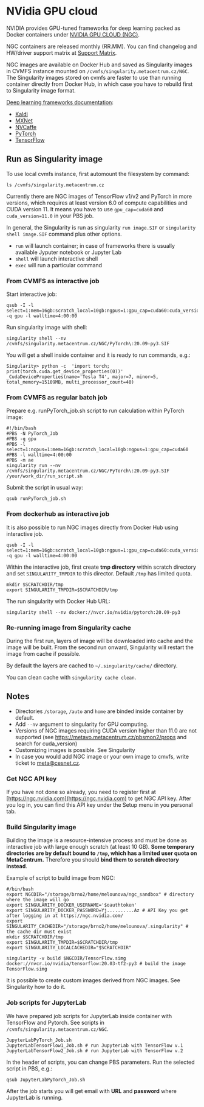 # NVidia GPU cloud

NVIDIA provides GPU-tuned frameworks for deep learning packed as Docker containers under [NVIDIA GPU CLOUD (NGC)](https://ngc.nvidia.com/).

NGC containers are released monthly (RR.MM). You can find changelog and HW/driver support matrix at [Support Matrix](https://docs.nvidia.com/deeplearning/frameworks/support-matrix/index.html).

NGC images are available on Docker Hub and saved as Singularity images in CVMFS instance mounted on `/cvmfs/singularity.metacentrum.cz/NGC`. The Singularity images stored on cvmfs are faster to use than running container directly from Docker Hub, in which case you have to rebuild first to Singularity image format.

[Deep learning frameworks documentation](https://docs.nvidia.com/deeplearning/frameworks/index.htm):

-  [Kaldi](https://docs.nvidia.com/deeplearning/frameworks/kaldi-release-notes/index.html)
-  [MXNet](https://docs.nvidia.com/deeplearning/frameworks/mxnet-release-notes/index.html)
-  [NVCaffe](https://docs.nvidia.com/deeplearning/frameworks/caffe-release-notes/index.html)
-  [PyTorch](https://docs.nvidia.com/deeplearning/frameworks/pytorch-release-notes/index.html)
-  [TensorFlow](https://docs.nvidia.com/deeplearning/frameworks/tensorflow-release-notes/index.html)

## Run as Singularity image

To use local cvmfs instance, first automount the filesystem by command:

    ls /cvmfs/singularity.metacentrum.cz

Currently there are NGC images of TensorFlow v1/v2 and PyTorch in more versions, which requires at least version 6.0 of compute capabilities and CUDA version 11. It means you have to use `gpu_cap=cuda60` and `cuda_version=11.0` in your PBS job.

In general, the Singularity is run as singularity `run image.SIF` or `singularity shell image.SIF` command plus other options.

- `run` will launch container; in case of frameworks there is usually available Jyputer notebook or Jupyter Lab
- `shell` will launch interactive shell
- `exec` will run a particular command

### From CVMFS as interactive job

Start interactive job:

    qsub -I -l select=1:mem=16gb:scratch_local=10gb:ngpus=1:gpu_cap=cuda60:cuda_version=11.0 -q gpu -l walltime=4:00:00

Run singularity image with shell:

    singularity shell --nv /cvmfs/singularity.metacentrum.cz/NGC/PyTorch\:20.09-py3.SIF

You will get a shell inside container and it is ready to run commands, e.g.:

    Singularity> python -c  'import torch; print(torch.cuda.get_device_properties(0))'
    _CudaDeviceProperties(name='Tesla T4', major=7, minor=5, total_memory=15109MB, multi_processor_count=40)

### From CVMFS as regular batch job

Prepare e.g. runPyTorch\_job.sh script to run calculation within PyTorch image:

    #!/bin/bash
    #PBS -N PyTorch_Job
    #PBS -q gpu
    #PBS -l select=1:ncpus=1:mem=16gb:scratch_local=10gb:ngpus=1:gpu_cap=cuda60
    #PBS -l walltime=4:00:00
    #PBS -m ae
    singularity run --nv /cvmfs/singularity.metacentrum.cz/NGC/PyTorch\:20.09-py3.SIF /your/work_dir/run_script.sh

Submit the script in usual way:

    qsub runPyTorch_job.sh

### From dockerhub as interactive job

It is also possible to run NGC images directly from Docker Hub using interactive job.

    qsub -I -l select=1:mem=16gb:scratch_local=10gb:ngpus=1:gpu_cap=cuda60:cuda_version=11.0 -q gpu -l walltime=4:00:00

Within the interactive job, first create **tmp directory** within scratch directory and set `SINGULARITY_TMPDIR` to this director. Default `/tmp` has limited quota.

    mkdir $SCRATCHDIR/tmp
    export SINGULARITY_TMPDIR=$SCRATCHDIR/tmp

The run singularity with Docker Hub URL:

    singularity shell --nv docker://nvcr.io/nvidia/pytorch:20.09-py3

### Re-running image from Singularity cache

During the first run, layers of image will be downloaded into cache and the image will be built. From the second run onward, Singularity will restart the image from cache if possible.

By default the layers are cached to `~/.singularity/cache/` directory.

You can clean cache with `singularity cache clean`.

## Notes

- Directories `/storage`, `/auto` and `home` are binded inside container by default.
- Add `--nv` argument to singularity for GPU computing.
- Versions of NGC images requiring CUDA version higher than 11.0 are not supported (see https://metavo.metacentrum.cz/pbsmon2/props and search for cuda\_version)
- Customizing images is possible. See Singularity
- In case you would add NGC image or your own image to cmvfs, write ticket to meta@cesnet.cz.

### Get NGC API key

If you have not done so already, you need to register first at [https://ngc.nvidia.com](https://ngc.nvidia.com) to get NGC API key. After you log in, you can find this API key under the Setup menu in you personal tab.

### Build Singularity image

Building the image is a resource-intensive process and must be done as interactive job with large enough scratch (at least 10 GB). **Some temporary directories are by default bound to `/tmp`, which has a limited user quota on MetaCentrum.** Therefore you should **bind them to scratch directory instead**.

Example of script to build image from NGC:

    #/bin/bash
    export NGCDIR="/storage/brno2/home/melounova/ngc_sandbox" # directory where the image will go
    export SINGULARITY_DOCKER_USERNAME='$oauthtoken'
    export SINGULARITY_DOCKER_PASSWORD=Yj..........Az # API Key you get after logging in at https://ngc.nvidia.com/
    export SINGULARITY_CACHEDIR="/storage/brno2/home/melounova/.singularity" # the cache dir must exist
    mkdir $SCRATCHDIR/tmp
    export SINGULARITY_TMPDIR=$SCRATCHDIR/tmp 
    export SINGULARITY_LOCALCACHEDIR="$SCRATCHDIR"
    
    singularity -v build $NGCDIR/TensorFlow.simg docker://nvcr.io/nvidia/tensorflow:20.03-tf2-py3 # build the image TensorFlow.simg

It is possible to create custom images derived from NGC images. See Singularity how to do it.

### Job scripts for JupyterLab

We have prepared job scripts for JupyterLab inside container with TensorFlow and Pytorch. See scripts in `/cvmfs/singularity.metacentrum.cz/NGC`.

    JupyterLabPyTorch_Job.sh
    JupyterLabTensorFlow1_Job.sh # run JupyterLab with TensorFlow v.1
    JupyterLabTensorFlow2_Job.sh # run JupyterLab with TensorFlow v.2

In the header of scripts, you can change PBS parameters. Run the selected script in PBS, e.g.:

    qsub JupyterLabPyTorch_Job.sh

After the job starts you will get email with **URL** and **password** where JupyterLab is running. 
